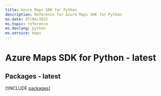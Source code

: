 ```yaml
---
title: Azure Maps SDK for Python
description: Reference for Azure Maps SDK for Python
ms.date: 07/04/2025
ms.topic: reference
ms.devlang: python
ms.service: maps
---
```

# Azure Maps SDK for Python - latest
## Packages - latest
[!INCLUDE [packages](maps-index.md)]